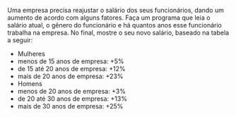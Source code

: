 Uma empresa precisa reajustar o salário dos seus funcionários, dando um aumento de acordo com alguns fatores. Faça um programa que leia o salário atual, o gênero do funcionário e há quantos anos esse funcionário trabalha na empresa. No final, mostre o seu novo salário, baseado na tabela a seguir:

- Mulheres
 - menos de 15 anos de empresa: +5%
 - de 15 até 20 anos de empresa: +12%
 - mais de 20 anos de empresa: +23%
- Homens
 - menos de 20 anos de empresa: +3%
 - de 20 até 30 anos de empresa: +13%
 - mais de 30 anos de empresa: +25%
